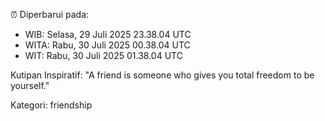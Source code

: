 ⏰ Diperbarui pada:
- WIB: Selasa, 29 Juli 2025 23.38.04 UTC
- WITA: Rabu, 30 Juli 2025 00.38.04 UTC
- WIT: Rabu, 30 Juli 2025 01.38.04 UTC

Kutipan Inspiratif:
"A friend is someone who gives you total freedom to be yourself."


Kategori: friendship

